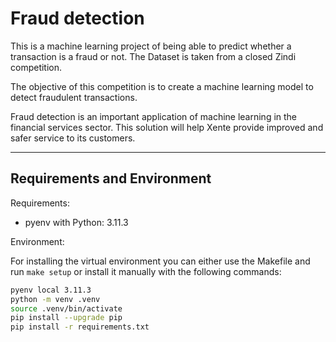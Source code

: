 # Fraud detection
This is a machine learning project of being able to predict whether a transaction is a fraud or not. The Dataset is taken from a closed Zindi competition.

The objective of this competition is to create a machine learning model to detect fraudulent transactions.

Fraud detection is an important application of machine learning in the financial services sector. This solution will help Xente provide improved and safer service to its customers.

---
## Requirements and Environment

Requirements:
- pyenv with Python: 3.11.3

Environment: 

For installing the virtual environment you can either use the Makefile and run `make setup` or install it manually with the following commands: 

```Bash
pyenv local 3.11.3
python -m venv .venv
source .venv/bin/activate
pip install --upgrade pip
pip install -r requirements.txt
```


